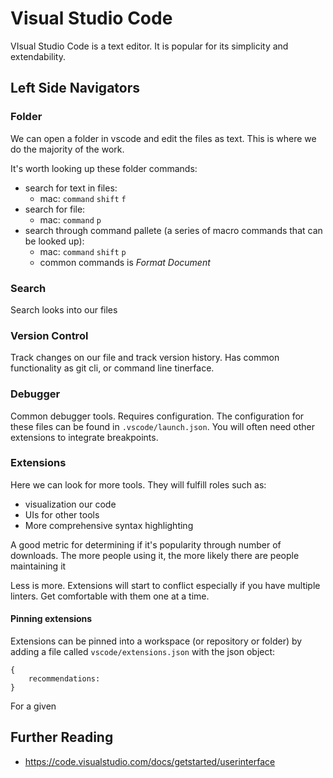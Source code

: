 # Visual Studio Code

VIsual Studio Code is a text editor. It is popular for its simplicity and extendability. 

## Left Side Navigators
### Folder
We can open a folder in vscode and edit the files as text. This is where we do the majority of the work.

It's worth looking up these folder commands:
 - search for text in files:
    - mac: `command` `shift` `f`
 - search for file:
    - mac: `command` `p`
 - search through command pallete (a series of macro commands that can be looked up):
    - mac: `command` `shift` `p`
    - common commands is _Format Document_ 
   

### Search
Search looks into our files

### Version Control
Track changes on our file and track version history. Has common functionality as git cli, or command line tinerface.

### Debugger
Common debugger tools. Requires configuration. The configuration for these files can be found in `.vscode/launch.json`. You will often need other extensions to integrate breakpoints.

### Extensions
Here we can look for more tools. They will fulfill roles such as:
 - visualization our code
 - UIs for other tools
 - More comprehensive syntax highlighting

A good metric for determining if it's popularity through number of downloads. The more people using it, the more likely there are people maintaining it

Less is more. Extensions will start to conflict especially if you have multiple linters. Get comfortable with them one at a time. 

#### Pinning extensions
Extensions can be pinned into a workspace (or repository or folder) by adding a file called `vscode/extensions.json` with the json object:
```
{
	recommendations:
}
```

For a given

## Further Reading
 - https://code.visualstudio.com/docs/getstarted/userinterface
 